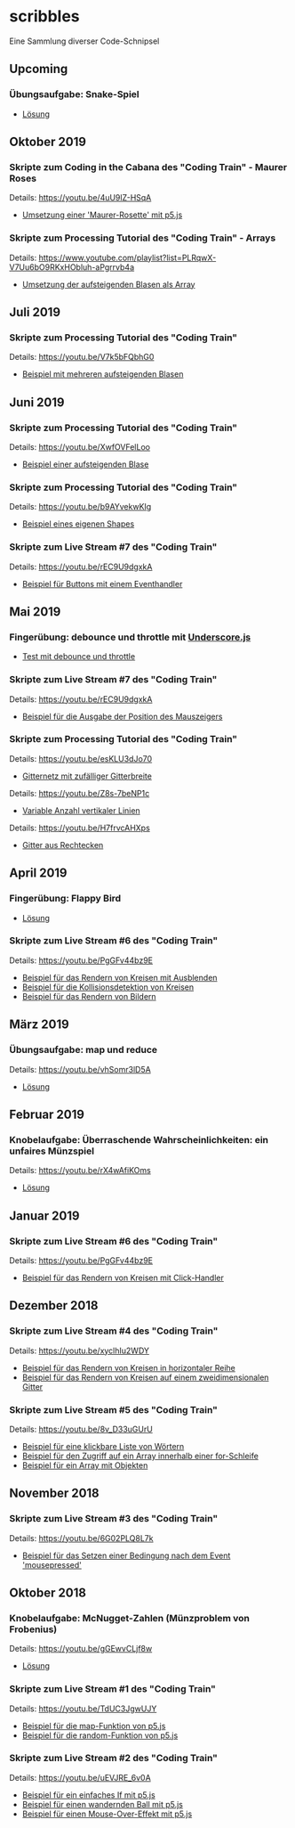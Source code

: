# scribbles
Eine Sammlung diverser Code-Schnipsel

## Upcoming

### Übungsaufgabe: Snake-Spiel

* [Lösung](https://github.com/dirent/scribbles/tree/master/games/p5_snake)

## Oktober 2019

### Skripte zum Coding in the Cabana des "Coding Train" - Maurer Roses
Details:
https://youtu.be/4uU9lZ-HSqA

* [Umsetzung einer 'Maurer-Rosette' mit p5.js](https://dirent.github.io/scribbles/codingtrain/cabana/maurer/)

### Skripte zum Processing Tutorial des "Coding Train" - Arrays
Details:
https://www.youtube.com/playlist?list=PLRqwX-V7Uu6bO9RKxHObluh-aPgrrvb4a

* [Umsetzung der aufsteigenden Blasen als Array](https://dirent.github.io/scribbles/codingtrain/processing/arrays/ascending_bubble_array/)

## Juli 2019

### Skripte zum Processing Tutorial des "Coding Train"
Details:
https://youtu.be/V7k5bFQbhG0

* [Beispiel mit mehreren aufsteigenden Blasen](https://dirent.github.io/scribbles/codingtrain/processing/objects/ascending_bubble/)

## Juni 2019

### Skripte zum Processing Tutorial des "Coding Train"
Details:
https://youtu.be/XwfOVFelLoo

* [Beispiel einer aufsteigenden Blase](https://dirent.github.io/scribbles/codingtrain/processing/objects/ascending_bubble/)

### Skripte zum Processing Tutorial des "Coding Train"
Details:
https://youtu.be/b9AYvekwKIg

* [Beispiel eines eigenen Shapes](https://dirent.github.io/scribbles/codingtrain/processing/functions/star/)

### Skripte zum Live Stream #7 des "Coding Train"
Details:
https://youtu.be/rEC9U9dgxkA

* [Beispiel für Buttons mit einem Eventhandler](https://dirent.github.io/scribbles/codingtrain/live/007/events_button/)

## Mai 2019

### Fingerübung: debounce und throttle mit [Underscore.js](https://underscorejs.org/)

* [Test mit debounce und throttle](https://dirent.github.io/scribbles/underscore/debounce/)

### Skripte zum Live Stream #7 des "Coding Train"
Details:
https://youtu.be/rEC9U9dgxkA

* [Beispiel für die Ausgabe der Position des Mauszeigers](https://dirent.github.io/scribbles/codingtrain/live/007/mouseposition/)

### Skripte zum Processing Tutorial des "Coding Train"
Details:
https://youtu.be/esKLU3dJo70

* [Gitternetz mit zufälliger Gitterbreite](https://dirent.github.io/scribbles/codingtrain/processing/loop/while_grid)

Details:
https://youtu.be/Z8s-7beNP1c

* [Variable Anzahl vertikaler Linien](https://dirent.github.io/scribbles/codingtrain/processing/loop/loop_inside_draw)

Details:
https://youtu.be/H7frvcAHXps

* [Gitter aus Rechtecken](https://dirent.github.io/scribbles/codingtrain/processing/loop/nested_loops)

## April 2019

### Fingerübung: Flappy Bird

* [Lösung](https://dirent.github.io/scribbles/games/p5_flappybird)

### Skripte zum Live Stream #6 des "Coding Train"
Details:
https://youtu.be/PgGFv44bz9E

* [Beispiel für das Rendern von Kreisen mit Ausblenden](https://dirent.github.io/scribbles/codingtrain/live/006/fadingbubbles)
* [Beispiel für die Kollisionsdetektion von Kreisen](https://dirent.github.io/scribbles/codingtrain/live/006/intersectingbubbles)
* [Beispiel für das Rendern von Bildern](https://dirent.github.io/scribbles/codingtrain/live/006/imagebubbles)

## März 2019

### Übungsaufgabe: map und reduce
Details:
https://youtu.be/vhSomr3lD5A

* [Lösung](https://dirent.github.io/scribbles/weitz_d3_map-reduce)

## Februar 2019

### Knobelaufgabe: Überraschende Wahrscheinlichkeiten: ein unfaires Münzspiel
Details:
https://youtu.be/rX4wAfiKOms

* [Lösung](https://dirent.github.io/scribbles/weitz_knobelaufgabe_unfaires-muenzspiel)

## Januar 2019

### Skripte zum Live Stream #6 des "Coding Train"
Details:
https://youtu.be/PgGFv44bz9E

* [Beispiel für das Rendern von Kreisen mit Click-Handler](https://dirent.github.io/scribbles/codingtrain/live/006/colorbubbles)

## Dezember 2018

### Skripte zum Live Stream #4 des "Coding Train"
Details:
https://youtu.be/xyclhIu2WDY

* [Beispiel für das Rendern von Kreisen in horizontaler Reihe](https://dirent.github.io/scribbles/codingtrain/live/004/horizontalcircles)
* [Beispiel für das Rendern von Kreisen auf einem zweidimensionalen Gitter](https://dirent.github.io/scribbles/codingtrain/live/004/gridcircles)

### Skripte zum Live Stream #5 des "Coding Train"
Details:
https://youtu.be/8v_D33uGUrU

* [Beispiel für eine klickbare Liste von Wörtern](https://dirent.github.io/scribbles/codingtrain/live/005/wordlist)
* [Beispiel für den Zugriff auf ein Array innerhalb einer for-Schleife](https://dirent.github.io/scribbles/codingtrain/live/005/arraywithforloop)
* [Beispiel für ein Array mit Objekten](https://dirent.github.io/scribbles/codingtrain/live/005/randombubbles)

## November 2018

### Skripte zum Live Stream #3 des "Coding Train"
Details:
https://youtu.be/6G02PLQ8L7k

* [Beispiel für das Setzen einer Bedingung nach dem Event 'mousepressed'](https://dirent.github.io/scribbles/codingtrain/live/003/mousepressed)

## Oktober 2018

### Knobelaufgabe: McNugget-Zahlen (Münzproblem von Frobenius) 
Details:
https://youtu.be/gGEwvCLjf8w

* [Lösung](https://dirent.github.io/scribbles/weitz_knobelaufgabe_mcnugget-zahlen)

### Skripte zum Live Stream #1 des "Coding Train"
Details:
https://youtu.be/TdUC3JgwUJY

* [Beispiel für die map-Funktion von p5.js](https://dirent.github.io/scribbles/codingtrain/live/001/map)
* [Beispiel für die random-Funktion von p5.js](https://dirent.github.io/scribbles/codingtrain/live/001/random)

### Skripte zum Live Stream #2 des "Coding Train"
Details:
https://youtu.be/uEVJRE_6v0A

* [Beispiel für ein einfaches If mit p5.js](https://dirent.github.io/scribbles/codingtrain/live/002/basicif)
* [Beispiel für einen wandernden Ball mit p5.js](https://dirent.github.io/scribbles/codingtrain/live/002/bouncingball)
* [Beispiel für einen Mouse-Over-Effekt mit p5.js](https://dirent.github.io/scribbles/codingtrain/live/002/mouseoverrect)
